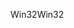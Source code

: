 <span data-ttu-id="3fb26-101">Win32</span><span class="sxs-lookup"><span data-stu-id="3fb26-101">Win32</span></span>